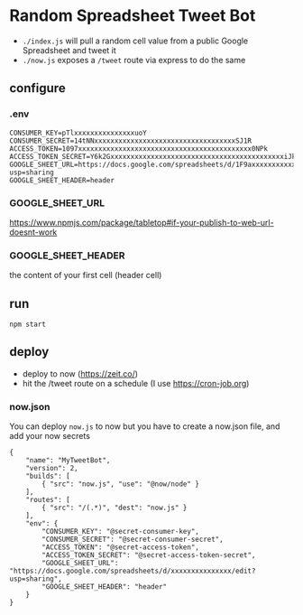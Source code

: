 # Random Spreadsheet Tweet Bot

- `./index.js` will pull a random cell value from a public Google Spreadsheet and tweet it
- `./now.js` exposes a `/tweet` route via express to do the same

## configure

### .env

    CONSUMER_KEY=pTlxxxxxxxxxxxxxxxuoY
    CONSUMER_SECRET=14tNNxxxxxxxxxxxxxxxxxxxxxxxxxxxxxxxxxxxSJ1R
    ACCESS_TOKEN=1097xxxxxxxxxxxxxxxxxxxxxxxxxxxxxxxxxxxxxxxxxxx0NPk
    ACCESS_TOKEN_SECRET=Y6k2GxxxxxxxxxxxxxxxxxxxxxxxxxxxxxxxxxxxxxxxxxxxiJk2b
    GOOGLE_SHEET_URL=https://docs.google.com/spreadsheets/d/1F9axxxxxxxxxxxxxxxxxxxxxxxxxxxxxxxxrdQo/edit?usp=sharing
    GOOGLE_SHEET_HEADER=header

### GOOGLE_SHEET_URL

https://www.npmjs.com/package/tabletop#if-your-publish-to-web-url-doesnt-work

### GOOGLE_SHEET_HEADER

the content of your first cell (header cell)

## run

    npm start

## deploy

- deploy to now (https://zeit.co/)
- hit the /tweet route on a schedule (I use https://cron-job.org)

### now.json

You can deploy `now.js` to now but you have to create a now.json file, and add your now secrets

    {
        "name": "MyTweetBot",
        "version": 2,
        "builds": [
            { "src": "now.js", "use": "@now/node" }
        ],
        "routes": [
            { "src": "/(.*)", "dest": "now.js" }
        ],
        "env": {
            "CONSUMER_KEY": "@secret-consumer-key",
            "CONSUMER_SECRET": "@secret-consumer-secret",
            "ACCESS_TOKEN": "@secret-access-token",
            "ACCESS_TOKEN_SECRET": "@secret-access-token-secret",
            "GOOGLE_SHEET_URL": "https://docs.google.com/spreadsheets/d/xxxxxxxxxxxxxxx/edit?usp=sharing",
            "GOOGLE_SHEET_HEADER": "header"
        }
    }